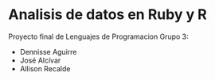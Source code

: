 # Analisis de datos en Ruby y R
Proyecto final de Lenguajes de Programacion
Grupo 3:
- Dennisse Aguirre
- José Alcívar
- Allison Recalde
